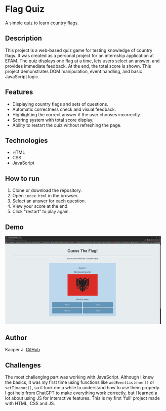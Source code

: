 # Flag Quiz
A simple quiz to learn country flags.

## Description
This project is a web-based quiz game for testing knowledge of country flags. It was created as a personal project for an internship application at EPAM. The quiz displays one flag at a time, lets users select an answer, and provides immediate feedback. At the end, the total score is shown. This project demonstrates DOM manipulation, event handling, and basic JavaScript logic.

## Features
- Displaying country flags and sets of questions.
- Automatic correctness check and visual feedback.
- Highlighting the correct answer if the user chooses incorrectly.
- Scoring system with total score display.
- Ability to restart the quiz without refreshing the page.

## Technologies
- HTML
- CSS
- JavaScript

## How to run
1. Clone or download the repository.
2. Open `index.html` in the browser.
3. Select an answer for each question.
4. View your score at the end.
5. Click "restart" to play again.

## Demo
![Demo](images/demo_screen.png)

## Author
Kacper J.
[GitHub](https://github.com/JabelThEngineer)

## Challenges
The most challenging part was working with JavaScript. Although I knew the basics, it was my first time using functions like `addEventListener()` or `setTimeout()`, so
it took me a while to understand how to use them properly.
I got help from ChatGPT to make everything work correctly, but I learned a lot about using JS for interactive features.
This is my first 'full' project made with HTML, CSS and JS.
